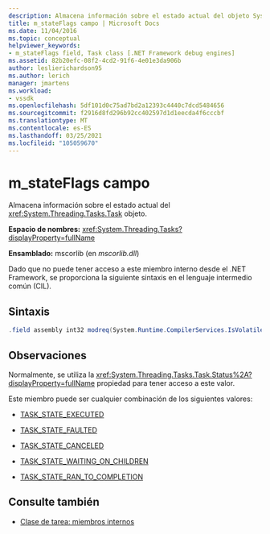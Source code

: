 ```yaml
---
description: Almacena información sobre el estado actual del objeto System. Threading. Tasks. Task.
title: m_stateFlags campo | Microsoft Docs
ms.date: 11/04/2016
ms.topic: conceptual
helpviewer_keywords:
- m_stateFlags field, Task class [.NET Framework debug engines]
ms.assetid: 82b20efc-08f2-4cd2-91f6-4e01e3da906b
author: leslierichardson95
ms.author: lerich
manager: jmartens
ms.workload:
- vssdk
ms.openlocfilehash: 5df101d0c75ad7bd2a12393c4440c7dcd5484656
ms.sourcegitcommit: f2916d8fd296b92cc402597d1d1eecda4f6cccbf
ms.translationtype: MT
ms.contentlocale: es-ES
ms.lasthandoff: 03/25/2021
ms.locfileid: "105059670"
---
```

# <a name="m_stateflags-field"></a>m_stateFlags campo
Almacena información sobre el estado actual del <xref:System.Threading.Tasks.Task> objeto.

 **Espacio de nombres:** <xref:System.Threading.Tasks?displayProperty=fullName>

 **Ensamblado:** mscorlib (en *mscorlib.dll*)

 Dado que no puede tener acceso a este miembro interno desde el .NET Framework, se proporciona la siguiente sintaxis en el lenguaje intermedio común (CIL).

## <a name="syntax"></a>Sintaxis

```csharp
.field assembly int32 modreq(System.Runtime.CompilerServices.IsVolatile) m_stateFlags
```

## <a name="remarks"></a>Observaciones
 Normalmente, se utiliza la <xref:System.Threading.Tasks.Task.Status%2A?displayProperty=fullName> propiedad para tener acceso a este valor.

 Este miembro puede ser cualquier combinación de los siguientes valores:

- [TASK_STATE_EXECUTED](../../extensibility/debugger/task-state-executed-field.md)

- [TASK_STATE_FAULTED](../../extensibility/debugger/task-state-faulted-field.md)

- [TASK_STATE_CANCELED](../../extensibility/debugger/task-state-canceled-field.md)

- [TASK_STATE_WAITING_ON_CHILDREN](../../extensibility/debugger/task-state-waiting-on-children-field.md)

- [TASK_STATE_RAN_TO_COMPLETION](../../extensibility/debugger/task-state-ran-to-completion-field.md)

## <a name="see-also"></a>Consulte también
- [Clase de tarea: miembros internos](../../extensibility/debugger/task-class-internal-members.md)
